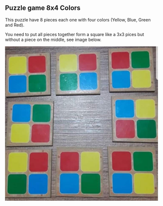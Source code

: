 Puzzle game 8x4 Colors
------------------

This puzzle have 8 pieces each one with four colors (Yellow, Blue, Green and Red).

You need to put all pieces together form a square like a 3x3 pices but without a piece on the middle, see image below.

<img src="puzzle_sample.jpg"/>
